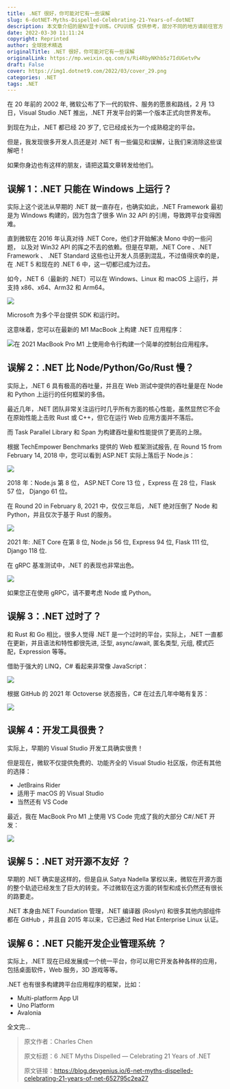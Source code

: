 ```yaml
---
title: .NET 很好，你可能对它有一些误解
slug: 6-dotNET-Myths-Dispelled-Celebrating-21-Years-of-dotNET
description: 本文章介绍的是NV显卡训练。CPU训练 仅供参考，部分不同的地方请前往官方网站获取信息。
date: 2022-03-30 11:11:24
copyright: Reprinted
author: 全球技术精选
originalTitle: .NET 很好，你可能对它有一些误解
originalLink: https://mp.weixin.qq.com/s/Ri4RbyNKhb5z7IdUGetvPw
draft: False
cover: https://img1.dotnet9.com/2022/03/cover_29.png
categories: .NET
tags: .NET
---
```


在 20 年前的 2002 年, 微软公布了下一代的软件、服务的愿景和路线，2 月 13 日，Visual Studio .NET 推出，.NET 开发平台的第一个版本正式向世界发布。

到现在为止，.NET 都已经 20 岁了, 它已经成长为一个成熟稳定的平台。

但是，我发现很多开发人员还是对 .NET 有一些偏见和误解，让我们来消除这些误解吧！

如果你身边也有这样的朋友，请把这篇文章转发给他们。

## 误解 1：.NET 只能在 Windows 上运行？

实际上这个说法从早期的 .NET 就一直存在，也确实如此，.NET Framework 最初是为 Windows 构建的，因为包含了很多 Win 32 API 的引用，导致跨平台变得困难。

直到微软在 2016 年认真对待 .NET Core，他们才开始解决 Mono 中的一些问题， 以及对 Win32 API 的挥之不去的依赖。但是在早期，.NET Core 、.NET Framework 、 .NET Standard 这些也让开发人员感到混乱，不过值得庆幸的是，在 .NET 5 和现在的 .NET 6 中，这一切都已成为过去。

如今，.NET 6（最新的 .NET）可以在 Windows、Linux 和 macOS 上运行，并支持 x86、x64、Arm32 和 Arm64。

![](https://img1.dotnet9.com/2022/03/2901.png)

Microsoft 为多个平台提供 SDK 和运行时。

这意味着，您可以在最新的 M1 MacBook 上构建 .NET 应用程序：

![在 2021 MacBook Pro M1 上使用命令行构建一个简单的控制台应用程序。](https://img1.dotnet9.com/2022/03/2902.gif)

## 误解 2：.NET 比 Node/Python/Go/Rust 慢？

实际上，.NET 6 具有极高的吞吐量，并且在 Web 测试中提供的吞吐量是在 Node 和 Python 上运行的任何框架的多倍。

最近几年，.NET 团队非常关注运行时几乎所有方面的核心性能，虽然显然它不会在原始性能上击败 Rust 或 C++，但它在运行 Web 应用方面并不落后。

而 Task Parallel Library 和 Span 为构建吞吐量和性能提供了更高的上限。

根据 TechEmpower Benchmarks 提供的 Web 框架测试报告, 在 Round 15 from February 14, 2018 中，您可以看到 ASP.NET 实际上落后于 Node.js：

![](https://img1.dotnet9.com/2022/03/2903.png)

2018 年：Node.js 第 8 位， ASP.NET Core 13 位 ，Express 在 28 位，Flask 57 位， Django 61 位。

在 Round 20 in February 8, 2021 中，仅仅三年后，.NET 绝对压倒了 Node 和 Python，并且仅次于基于 Rust 的服务。

![](https://img1.dotnet9.com/2022/03/2904.png)

2021 年: .NET Core 在第 8 位, Node.js 56 位, Express 94 位, Flask 111 位, Django 118 位.

在 gRPC 基准测试中，.NET 的表现也非常出色。

![](https://img1.dotnet9.com/2022/03/2905.png)

如果您正在使用 gRPC，请不要考虑 Node 或 Python。

## 误解 3：.NET 过时了？

和 Rust 和 Go 相比，很多人觉得 .NET 是一个过时的平台，实际上，.NET 一直都在更新，并且语法和特性都很先进, 泛型, async/await, 匿名类型, 元组, 模式匹配，Expression 等等。

借助于强大的 LINQ，C# 看起来非常像 JavaScript：

![](https://img1.dotnet9.com/2022/03/2906.png)

根据 GitHub 的 2021 年 Octoverse 状态报告，C# 在过去几年中略有复苏：

![](https://img1.dotnet9.com/2022/03/2907.png)

## 误解 4：开发工具很贵？

实际上，早期的 Visual Studio 开发工具确实很贵！

但是现在，微软不仅提供免费的、功能齐全的 Visual Studio 社区版，你还有其他的选择：

- JetBrains Rider
- 适用于 macOS 的 Visual Studio
- 当然还有 VS Code

最近，我在 MacBook Pro M1 上使用 VS Code 完成了我的大部分 C#/.NET 开发：

![](https://img1.dotnet9.com/2022/03/2908.gif)

## 误解 5：.NET 对开源不友好 ？

早期的 .NET 确实是这样的，但是自从 Satya Nadella 掌权以来，微软在开源方面的整个轨迹已经发生了巨大的转变。不过微软在这方面的转型和成长仍然还有很长的路要走。

.NET 本身由.NET Foundation 管理，.NET 编译器 (Roslyn) 和很多其他内部组件都在 GitHub ，并且自 2015 年以来，它已通过 Red Hat Enterprise Linux 认证。

## 误解 6：.NET 只能开发企业管理系统 ？

实际上，.NET 现在已经发展成一个统一平台，你可以用它开发各种各样的应用，包括桌面软件，Web 服务，3D 游戏等等。

.NET 也有很多构建跨平台应用程序的框架，比如：

- Multi-platform App UI
- Uno Platform
- Avalonia

全文完...

> 原文作者：Charles Chen
>
> 原文标题：6 .NET Myths Dispelled — Celebrating 21 Years of .NET
>
> 原文链接：https://blog.devgenius.io/6-net-myths-dispelled-celebrating-21-years-of-net-652795c2ea27
